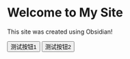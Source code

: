 <!DOCTYPE html>
<html lang="en">
<head>
    <meta charset="UTF-8">
    <meta name="viewport" content="width=device-width, initial-scale=1.0">
    <title>My Obsidian Site</title>
</head>
<body>
    <h1>Welcome to My Site</h1>
    <p>This site was created using Obsidian!</p>
    <button onclick="alert('测试1')">测试按钮1</button>
    <input type="button" value="测试按钮2" onclick="alert('测试2')"/>
</body>
</html>